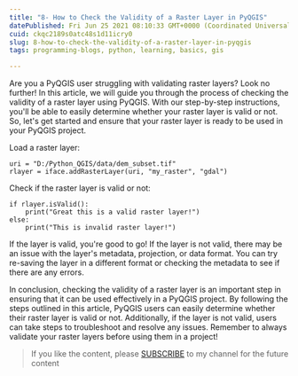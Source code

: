 ```yaml
---
title: "8- How to Check the Validity of a Raster Layer in PyQGIS"
datePublished: Fri Jun 25 2021 08:10:33 GMT+0000 (Coordinated Universal Time)
cuid: ckqc2189s0atc48s1d11icry0
slug: 8-how-to-check-the-validity-of-a-raster-layer-in-pyqgis
tags: programming-blogs, python, learning, basics, gis

---
```


Are you a PyQGIS user struggling with validating raster layers? Look no further! In this article, we will guide you through the process of checking the validity of a raster layer using PyQGIS. With our step-by-step instructions, you'll be able to easily determine whether your raster layer is valid or not. So, let's get started and ensure that your raster layer is ready to be used in your PyQGIS project.

Load a raster layer:

```plaintext
uri = "D:/Python_QGIS/data/dem_subset.tif"
rlayer = iface.addRasterLayer(uri, "my_raster", "gdal")
```

Check if the raster layer is valid or not:

```plaintext
if rlayer.isValid():
    print("Great this is a valid raster layer!")
else: 
    print("This is invalid raster layer!")
```

If the layer is valid, you're good to go! If the layer is not valid, there may be an issue with the layer's metadata, projection, or data format. You can try re-saving the layer in a different format or checking the metadata to see if there are any errors.  

In conclusion, checking the validity of a raster layer is an important step in ensuring that it can be used effectively in a PyQGIS project. By following the steps outlined in this article, PyQGIS users can easily determine whether their raster layer is valid or not. Additionally, if the layer is not valid, users can take steps to troubleshoot and resolve any issues. Remember to always validate your raster layers before using them in a project!

> If you like the content, please [SUBSCRIBE](https://www.youtube.com/channel/UCpbWlHEqBSnJb6i4UemXQpA?sub_confirmation=1) to my channel for the future content